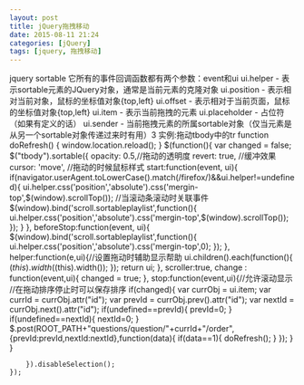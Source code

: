 ```yaml
---
layout: post
title: jQuery拖拽移动
date: 2015-08-11 21:24
categories: [jQuery]
tags: [jquery, 拖拽移动]
---
```

jquery sortable
它所有的事件回调函数都有两个参数：event和ui
ui.helper - 表示sortable元素的JQuery对象，通常是当前元素的克隆对象
ui.position - 表示相对当前对象，鼠标的坐标值对象{top,left}
ui.offset - 表示相对于当前页面，鼠标的坐标值对象{top,left}
ui.item - 表示当前拖拽的元素
ui.placeholder - 占位符（如果有定义的话）
ui.sender - 当前拖拽元素的所属sortable对象（仅当元素是从另一个sortable对象传递过来时有用）3
实例:拖动tbody中的tr
	function doRefresh() {
	    window.location.reload();
	}
	$(function(){
	    var changed  = false;
	    $("tbody").sortable({
	        opacity: 0.5,//拖动的透明度 
	        revert: true, //缓冲效果 
	        cursor: 'move', //拖动的时候鼠标样式 
	        start:function(event, ui){
	            if(navigator.userAgent.toLowerCase().match(/firefox/)&&ui.helper!=undefined){
	                ui.helper.css('position','absolute').css('mergin-top',$(window).scrollTop());
	                //当滚动条滚动时关联事件
	                $(window).bind('scroll.sortableplaylist',function(){
	                    ui.helper.css('position','absolute').css('mergin-top',$(window).scrollTop());
	                });
	            }
	        },
	        beforeStop:function(event, ui){
	            $(window).bind('scroll.sortableplaylist',function(){
	                ui.helper.css('position','absolute').css('mergin-top',0);
	            });
	        },
	        helper:function(e,ui){//设置拖动时辅助显示帮助
	            ui.children().each(function(){
	                $(this).width($(this).width());
	            });
	            return ui; 
	        },
	        scroller:true,
	        change : function(event,ui){
	            changed = true;
	        },
	        stop:function(event,ui){//允许滚动显示
	            //在拖动排序停止时可以保存排序
	            if(changed){
	                var currObj = ui.item;
	                var currId = currObj.attr("id");
	                var prevId = currObj.prev().attr("id");
	                var nextId = currObj.next().attr("id");
	                if(undefined==prevId){
	                    prevId=0;
	                }
	                if(undefined==nextId){
	                    nextId=0;
	                }
	                $.post(ROOT_PATH+"questions/question/"+currId+"/order",{prevId:prevId,nextId:nextId},function(data){
	                    if(data==1){
	                        doRefresh();
	                    }
	                });
	            }
	        }
	
	    }).disableSelection();
	}); 

